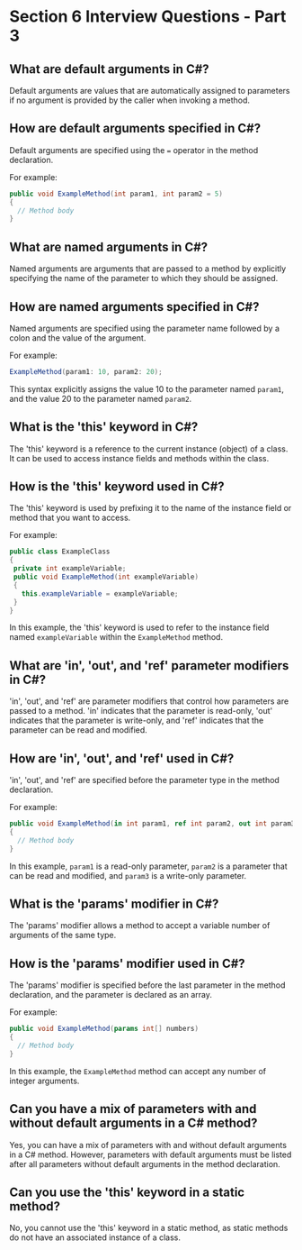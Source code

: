 
# Section 6 Interview Questions - Part 3

## What are default arguments in C#?
Default arguments are values that are automatically assigned to parameters if no argument is provided by the caller when invoking a method.

## How are default arguments specified in C#?
Default arguments are specified using the `=` operator in the method declaration.

For example:
```csharp
public void ExampleMethod(int param1, int param2 = 5)
{
  // Method body
}
```

## What are named arguments in C#?
Named arguments are arguments that are passed to a method by explicitly specifying the name of the parameter to which they should be assigned.

## How are named arguments specified in C#?
Named arguments are specified using the parameter name followed by a colon and the value of the argument.

For example:
```csharp
ExampleMethod(param1: 10, param2: 20);
```
This syntax explicitly assigns the value 10 to the parameter named `param1`, and the value 20 to the parameter named `param2`.

## What is the 'this' keyword in C#?
The 'this' keyword is a reference to the current instance (object) of a class. It can be used to access instance fields and methods within the class.

## How is the 'this' keyword used in C#?
The 'this' keyword is used by prefixing it to the name of the instance field or method that you want to access.

For example:
```csharp
public class ExampleClass
{
 private int exampleVariable;
 public void ExampleMethod(int exampleVariable)
 {
   this.exampleVariable = exampleVariable;
 }
}
```
In this example, the 'this' keyword is used to refer to the instance field named `exampleVariable` within the `ExampleMethod` method.

## What are 'in', 'out', and 'ref' parameter modifiers in C#?
'in', 'out', and 'ref' are parameter modifiers that control how parameters are passed to a method. 'in' indicates that the parameter is read-only, 'out' indicates that the parameter is write-only, and 'ref' indicates that the parameter can be read and modified.

## How are 'in', 'out', and 'ref' used in C#?
'in', 'out', and 'ref' are specified before the parameter type in the method declaration.

For example:
```csharp
public void ExampleMethod(in int param1, ref int param2, out int param3)
{
  // Method body
}
```
In this example, `param1` is a read-only parameter, `param2` is a parameter that can be read and modified, and `param3` is a write-only parameter.

## What is the 'params' modifier in C#?
The 'params' modifier allows a method to accept a variable number of arguments of the same type.

## How is the 'params' modifier used in C#?
The 'params' modifier is specified before the last parameter in the method declaration, and the parameter is declared as an array.

For example:
```csharp
public void ExampleMethod(params int[] numbers)
{
  // Method body
}
```
In this example, the `ExampleMethod` method can accept any number of integer arguments.

## Can you have a mix of parameters with and without default arguments in a C# method?
Yes, you can have a mix of parameters with and without default arguments in a C# method. However, parameters with default arguments must be listed after all parameters without default arguments in the method declaration.

## Can you use the 'this' keyword in a static method?
No, you cannot use the 'this' keyword in a static method, as static methods do not have an associated instance of a class.
